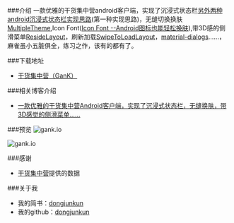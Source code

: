 ###介绍
一款优雅的干货集中营android客户端，实现了沉浸式状态栏[另外两种android沉浸式状态栏实现思路](http://www.jianshu.com/p/b100b64544f3)(第一种实现思路)，无缝切换换肤[MultipleTheme](https://github.com/dersoncheng/MultipleTheme),Icon Font([Icon Font --Android图标也能轻松换肤](http://www.jianshu.com/p/dd01072998c5)),带3D感的侧滑菜单[ResideLayout](https://github.com/dongjunkun/ResideLayout)，刷新加载[SwipeToLoadLayout](https://github.com/Aspsine/SwipeToLoadLayout)，[material-dialogs](https://github.com/afollestad/material-dialogs)……，麻雀虽小五脏俱全，练习之作，该有的都有了。

###下载地址
 - [干货集中营（GanK）](http://fir.im/9qkj)

###相关博客介绍
 - [一款优雅的干货集中营Android客户端，实现了沉浸式状态栏，无缝换肤，带3D感觉的侧滑菜单……](http://www.jianshu.com/p/3a78ea86b571)

###预览
![gank.io](https://raw.githubusercontent.com/dongjunkun/GanK/master/art/gank1.png)


![gank.io](https://raw.githubusercontent.com/dongjunkun/GanK/master/art/gank2.png)


###感谢
 - [干货集中营](http://gank.io/)提供的数据

###关于我
 - 我的简书：[dongjunkun](http://www.jianshu.com/users/f07458c1a8f3/latest_articles)
 - 我的github：[dongjunkun](https://github.com/dongjunkun)